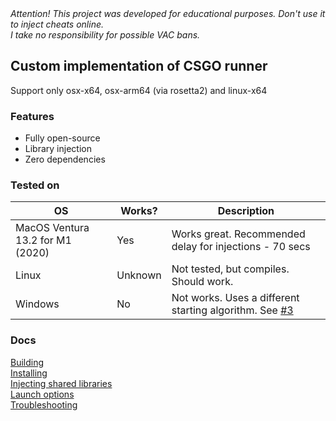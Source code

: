 <br><br>
<i>Attention! This project was developed for educational purposes. Don't use it to inject cheats online.<br>I take no responsibility for possible VAC bans.</i>

## Custom implementation of CSGO runner
Support only osx-x64, osx-arm64 (via rosetta2) and linux-x64<br>

### Features
* Fully open-source
* Library injection
* Zero dependencies

### Tested on
| OS | Works? | Description |
| ------------- | ------------- | ----------- |
| MacOS Ventura 13.2 for M1 (2020)  | Yes | Works great. Recommended delay for injections - 70 secs |
| Linux | Unknown | Not tested, but compiles. Should work. |
| Windows | No | Not works. Uses a different starting algorithm. See <a href="https://github.com/kotleni/csgo-run/issues/3">#3</a> |

### Docs
<a href="https://github.com/kotleni/csgo-run/blob/master/docs/build.md">Building</a><br>
<a href="https://github.com/kotleni/csgo-run/blob/master/docs/installing.md">Installing</a><br>
<a href="https://github.com/kotleni/csgo-run/blob/master/docs/injecting.md">Injecting shared libraries</a><br>
<a href="https://github.com/kotleni/csgo-run/blob/master/docs/args.md">Launch options</a><br>
<a href="https://github.com/kotleni/csgo-run/blob/master/docs/troubleshooting.md">Troubleshooting</a><br>
